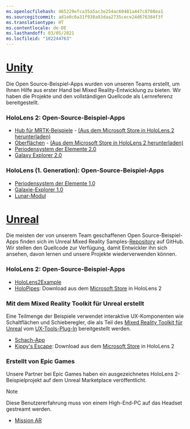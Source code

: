 ```yaml
---
ms.openlocfilehash: 465229efca35a5ac3e254ac60481a447c8708ea1
ms.sourcegitcommit: ad1e0c6a31f938a93daa2735cece24d676384f3f
ms.translationtype: HT
ms.contentlocale: de-DE
ms.lasthandoff: 03/05/2021
ms.locfileid: "102244763"
---
```

# <a name="unity"></a>[Unity](#tab/unity)

Die Open Source-Beispiel-Apps wurden von unseren Teams erstellt, um Ihnen Hilfe aus erster Hand bei Mixed Reality-Entwicklung zu bieten. Wir haben die Projekte und den vollständigen Quellcode als Lernreferenz bereitgestellt.

### <a name="hololens-2-open-source-sample-apps"></a>HoloLens 2: Open-Source-Beispiel-Apps

* [Hub für MRTK-Beispiele](https://microsoft.github.io/MixedRealityToolkit-Unity/Documentation/README_ExampleHub.html) - [(Aus dem Microsoft Store in HoloLens 2 herunterladen)](https://www.microsoft.com/p/mrtk-examples-hub/9mv8c39l2sj4)
* [Oberflächen](../unity/sampleapp-surfaces.md) - [(Aus dem Microsoft Store in HoloLens 2 herunterladen)](https://www.microsoft.com/p/surfaces/9nvkpv3sk3x0)
* [Periodensystem der Elemente 2.0](https://medium.com/@dongyoonpark/bringing-the-periodic-table-of-the-elements-app-to-hololens-2-with-mrtk-v2-a6e3d8362158)
* [Galaxy Explorer 2.0](../unity/galaxy-explorer-update.md)

### <a name="hololens-1st-gen-open-source-sample-apps"></a>HoloLens (1. Generation): Open-Source-Beispiel-Apps

* [Periodensystem der Elemente 1.0](../unity/periodic-table-of-the-elements.md)
* [Galaxie-Explorer 1.0](../unity/galaxy-explorer.md)
* [Lunar-Modul](../unity/lunar-module.md)

# <a name="unreal"></a>[Unreal](#tab/unreal)

Die meisten der von unserem Team geschaffenen Open Source-Beispiel-Apps finden sich im Unreal Mixed Reality Samples-[Repository](https://github.com/microsoft/MixedReality-Unreal-Samples) auf GitHub. Wir stellen den Quellcode zur Verfügung, damit Entwickler ihn sich ansehen, davon lernen und unsere Projekte wiederverwenden können.

### <a name="hololens-2-open-source-sample-apps"></a>HoloLens 2: Open-Source-Beispiel-Apps

* [HoloLens2Example](https://github.com/microsoft/MixedReality-Unreal-Samples/tree/master/HoloLens2Example)
* [HoloPipes](https://github.com/microsoft/MixedReality-Unreal-HoloPipes): Download aus dem [Microsoft Store](https://www.microsoft.com/p/holopipes/9mszb3nnrxn9) in HoloLens 2

### <a name="made-with-the-mixed-reality-toolkit-for-unreal"></a>Mit dem Mixed Reality Toolkit für Unreal erstellt

Eine Teilmenge der Beispiele verwendet interaktive UX-Komponenten wie Schaltflächen und Schieberegler, die als Teil des [Mixed Reality Toolkit für Unreal](https://aka.ms/mrtk-unreal) vom [UX-Tools-Plug-In](https://aka.ms/uxt-unreal) bereitgestellt werden.

* [Schach-App](https://github.com/microsoft/MixedReality-Unreal-Samples/tree/master/ChessApp)
* [Kippy's Escape](../unreal/unreal-kippys-escape.md): Download aus dem [Microsoft Store](https://www.microsoft.com/p/kippys-escape/9nbd7gl86vkd) in HoloLens 2

### <a name="made-by-epic-games"></a>Erstellt von Epic Games

Unsere Partner bei Epic Games haben ein ausgezeichnetes HoloLens 2-Beispielprojekt auf dem Unreal Marketplace veröffentlicht.

> [!NOTE]
> Diese Benutzererfahrung muss von einem High-End-PC auf das Headset gestreamt werden.

* [Mission AR](https://docs.unrealengine.com/Resources/Showcases/MissionAR/index.html)
